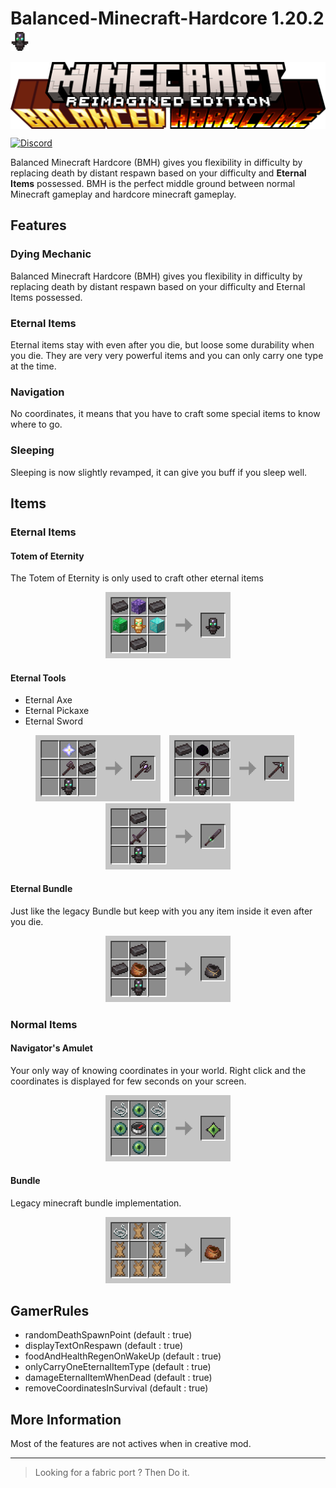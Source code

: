 <h1>Balanced-Minecraft-Hardcore 1.20.2 <img src="resources/totem_of_eternity.gif" align="center" width="30"> </h1>

<img src="resources\bmh_title.png" align="center"> </h1>

[![Discord](https://img.shields.io/discord/1213624965656739912?label=Discord)](https://discord.gg/AcdnVpVSZw)

Balanced Minecraft Hardcore (BMH) gives you flexibility in difficulty by replacing death by distant respawn based on your difficulty and **Eternal Items** possessed. BMH is the perfect middle ground between normal Minecraft gameplay and hardcore minecraft gameplay.

## Features

### Dying Mechanic

Balanced Minecraft Hardcore (BMH) gives you flexibility in difficulty by replacing death by distant respawn based on your difficulty and Eternal Items possessed.

### Eternal Items

Eternal items stay with even after you die, but loose some durability when you die. They are very very powerful items and you can only carry one type at the time.

### Navigation

No coordinates, it means that you have to craft some special items to know where to go.

### Sleeping

Sleeping is now slightly revamped, it can give you buff if you sleep well.

## Items

### Eternal Items

#### Totem of Eternity

The Totem of Eternity is only used to craft other eternal items

<p align="center">
  <img src="resources/totem_of_eternity_crafting_grid.png" alt="totem_of_eternity_crafting_grid" width="200">
</p>

#### Eternal Tools

- Eternal Axe
- Eternal Pickaxe
- Eternal Sword

<p align="center">
  <img src="resources/eternal_axe_crafting_grid.png" alt="eternal_axe_crafting_grid" width="200" style="margin-right: 10px;">
  <img src="resources/eternal_pickaxe_crafting_grid.png" alt="eternal_pickaxe_crafting_grid" width="200" style="margin-right: 10px;">
  <img src="resources/eternal_sword_crafting_grid.png" alt="eternal_sword_crafting_grid" width="200">
</p>

#### Eternal Bundle

Just like the legacy Bundle but keep with you any item inside it even after you die.

<p align="center">
  <img src="resources/eternal_bundle_crafting_grid.png" alt="eternal_bundle_crafting_grid" width="200">
</p>

### Normal Items

#### Navigator's Amulet

Your only way of knowing coordinates in your world. Right click and the coordinates is displayed for few seconds on your screen.

<p align="center">
  <img src="resources/navigator_amulet_crafting_grid.png" alt="navigator_amulet_crafting_grid" width="200">
</p>

#### Bundle

Legacy minecraft bundle implementation.

<p align="center">
  <img src="resources/bundle_crafting_grid.png" alt="bundle_crafting_grid" width="200">
</p>


## GamerRules

- randomDeathSpawnPoint (default : true)
- displayTextOnRespawn (default : true)
- foodAndHealthRegenOnWakeUp (default : true)
- onlyCarryOneEternalItemType (default : true)
- damageEternalItemWhenDead (default : true)
- removeCoordinatesInSurvival (default : true)

## More Information

Most of the features are not actives when in creative mod.

---

> Looking for a fabric port ? Then Do it.
